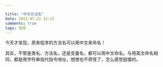 ```yaml
---

title: "中文方法名"
date: 2013-07-22 12:21
comments: true
tags: 发现
---
```

今天才发现，原来程序的方法名可以用中文来命名！

其实，不管是类名、方法名，还是变量名，都可以用中文命名。与用英文命名相同，都是用字符串指代指令地址，想想也不奇怪了，怎么感觉挺傻的。